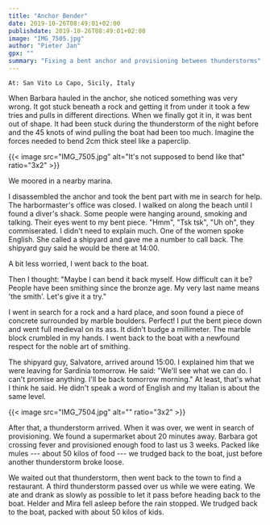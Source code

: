 ```yaml
---
title: "Anchor Bender"
date: 2019-10-26T08:49:01+02:00
publishdate: 2019-10-26T08:49:01+02:00
image: "IMG_7505.jpg"
author: "Pieter Jan"
gpx: ""
summary: "Fixing a bent anchor and provisioning between thunderstorms"
---
```


`At: San Vito Lo Capo, Sicily, Italy`

When Barbara hauled in the anchor, she noticed something was very wrong. It got stuck beneath a rock and getting it from under it took a few tries and pulls in different directions. When we finally got it in, it was bent out of shape. It had been stuck during the thunderstorm of the night before and the 45 knots of wind pulling the boat had been too much. Imagine the forces needed to bend 2cm thick steel like a paperclip.

{{< image src="IMG_7505.jpg" alt="It's not supposed to bend like that" ratio="3x2" >}}

We moored in a nearby marina.

I disassembled the anchor and took the bent part with me in search for help. The harbormaster's office was closed. I walked on along the beach until I found a diver's shack. Some people were hanging around, smoking and talking. Their eyes went to my bent piece. "Hmm", "Tsk tsk", "Uh oh", they commiserated. I didn't need to explain much. One of the women spoke English. She called a shipyard and gave me a number to call back. The shipyard guy said he would be there at 14:00.

A bit less worried, I went back to the boat.

Then I thought: "Maybe I can bend it back myself. How difficult can it be? People have been smithing since the bronze age. My very last name means 'the smith'. Let's give it a try."

I went in search for a rock and a hard place, and soon found a piece of concrete surrounded by marble boulders. Perfect! I put the bent piece down and went full medieval on its ass. It didn't budge a millimeter. The marble block crumbled in my hands. I went back to the boat with a newfound respect for the noble art of smithing.

The shipyard guy, Salvatore, arrived around 15:00. I explained him that we were leaving for Sardinia tomorrow. He said: "We'll see what we can do. I can't promise anything. I'll be back tomorrow morning." At least, that's what I think he said. He didn't speak a word of English and my Italian is about the same level.

{{< image src="IMG_7504.jpg" alt="" ratio="3x2" >}}

After that, a thunderstorm arrived. When it was over, we went in search of provisioning. We found a supermarket about 20 minutes away. Barbara got crossing fever and provisioned enough food to last us 3 weeks. Packed like mules --- about 50 kilos of food --- we trudged back to the boat, just before another thunderstorm broke loose.

We waited out that thunderstorm, then went back to the town to find a restaurant. A third thunderstorm passed over us while we were eating. We ate and drank as slowly as possible to let it pass before heading back to the boat. Helder and Mira fell asleep before the rain stopped. We trudged back to the boat, packed with about 50 kilos of kids.

